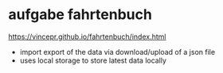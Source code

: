 # aufgabe fahrtenbuch
https://vincepr.github.io/fahrtenbuch/index.html


- import export of the data via download/upload of a json file
- uses local storage to store latest data locally